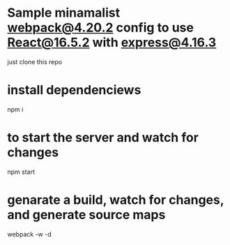 # Sample minamalist webpack@4.20.2 config to use React@16.5.2 with express@4.16.3

just clone this repo

# install dependenciews
npm i

# to start the server and watch for changes
npm start

# genarate a build, watch for changes, and generate source maps
webpack -w -d